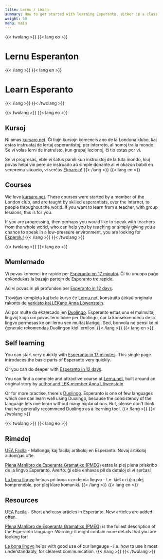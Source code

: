 ```yaml
---
title: Lernu / Learn
summary: How to get started with learning Esperanto, either in a class or on your own.
weight: 50
menu: main
---
```


{{< twolang >}}
  {{< lang eo >}}
# Lernu Esperanton
  {{< /lang >}}
  {{< lang en >}}
# Learn Esperanto
  {{< /lang >}}
{{< /twolang >}}

{{< twolang >}}
  {{< lang eo >}}
## Kursoj

Ni amas [kursaro.net](http://kursaro.net). Ĉi tiujn kursojn komencis ano de la Londona klubo, kaj estas instruataj de lertaj esperantistoj, per interreto, al homoj tra la mondo. Se vi volas lerni de instruisto, kun grupaj lecionoj, ĉi tio estas por vi.

Se vi progresas, eble vi ŝatus paroli kun instruistoj de la tuta mondo, kiuj povas helpi vin pere de instruado aŭ simple donante al vi okazon babili en senprema situacio, vi serĉas [Ekparolu!](../ekparolu)
  {{< /lang >}}
  {{< lang en >}}
## Courses

We love [kursaro.net](http://kursaro.net). These courses were started by a member of the London club, and are taught by skilled esperantists, over the Internet, to people throughout the world. If you want to learn from a teacher, with group lessions, this is for you.

If you are progressing, then perhaps you would like to speak with teachers from the whole world, who can help you by teaching or simply giving you a chance to speak in a low-pressure environment, you are looking for [Ekparolu!](../ekparolu)
  {{< /lang >}}
{{< /twolang >}}

{{< twolang >}}
  {{< lang eo >}}
## Memlernado

Vi povas komenci tre rapide per [Esperanto en 17 minutoj](https://unua.leciono.org/). Ĉi tiu unuopa paĝo enkondukas la bazajn partojn de Esperanto tre rapide.

Aŭ vi povas iri pli profunden per [Esperanto in 12 days](https://learn.esperanto.com/en).

Troviĝas kompleta kaj bela kurso ĉe [Lernu.net](https://lernu.net/), konstruita ĉirkaŭ originala rakonto de [verkisto kaj LEKano Anna Löwenstein](https://en.wikipedia.org/wiki/Anna_L%C3%B6wenstein).

Aŭ por multe da ekzercado jen [Duolingo](https://www.duolingo.com/course/eo/en/Learn-Esperanto). Esperanto estas unu el malmultaj lingvoj kiujn oni povas lerni bone per Duolingo, ĉar la konsekvenceco de la lingvo permesas ke oni lernu sen multaj klarigoj. Sed, bonvolu ne pensi ke ni ĝenerale rekomendas Duolingon kiel lernilon.
  {{< /lang >}}
  {{< lang en >}}
## Self learning

You can start very quickly with [Esperanto in 17 minutes](https://unua.leciono.org/). This single page introduces the basic parts of Esperanto very quickly.

Or you can do deeper with [Esperanto in 12 days](https://learn.esperanto.com/en).

You can find a complete and attractive course at [Lernu.net](https://lernu.net/), built around an original story by [author and LEK-member Anna Löwenstein](https://en.wikipedia.org/wiki/Anna_L%C3%B6wenstein).

Or for more practise, there's [Duolingo](https://www.duolingo.com/course/eo/en/Learn-Esperanto). Esperanto is one of few languages which one can learn well using Duolingo, because the consistency of the language lets one learn without many explanations. But, please don't think that we generally recommend Duolingo as a learning tool.
  {{< /lang >}}
{{< /twolang >}}

{{< twolang >}}
  {{< lang eo >}}
## Rimedoj

[UEA Facila](https://uea.facila.org/) - Mallongaj kaj facilaj artikoloj en Esperanto. Novaj artikoloj aldoniĝas ofte.

[Plena Manlibro de Esperanta Gramatiko (PMEG)](http://bertilow.com/pmeg/detala_enhavo.html) estas la plej plena priskribo de la lingvo Esperanto. Averto: ĝi eble enhavas pli da detaloj ol vi serĉas!

[La bona lingvo](https://labonalingvo.org/) helpas pri bona uzo de nia lingvo - t.e. kiel uzi ĝin plej kompreneble, por plej klare komuniki.
  {{< /lang >}}
  {{< lang en >}}
## Resources

[UEA Facila](https://uea.facila.org/) - Short and easy articles in Esperanto. New articles are added often.

[Plena Manlibro de Esperanta Gramatiko (PMEG)](http://bertilow.com/pmeg/detala_enhavo.html) is the fullest description of the Esperanto language. Warning: it might contain more details that you are looking for!

[La bona lingvo](https://labonalingvo.org/) helps with good use of our langauge - i.e. how to use it most understandably, for clearest communication.
  {{< /lang >}}
{{< /twolang >}}
